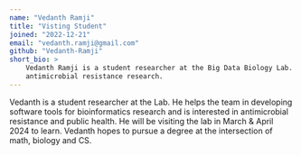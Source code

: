 ```yaml
---
name: "Vedanth Ramji"
title: "Visting Student"
joined: "2022-12-21"
email: "vedanth.ramji@gmail.com"
github: "Vedanth-Ramji"
short_bio: >
    Vedanth Ramji is a student researcher at the Big Data Biology Lab. He has a background in bioinformatics and is interested in
    antimicrobial resistance research.
---
```


Vedanth is a student researcher at the Lab. He helps the team in developing software tools for bioinformatics research and is interested in antimicrobial resistance and public health. He will be visiting the lab in March & April 2024 to learn. Vedanth hopes to pursue a degree at the intersection of math, biology and CS. 
